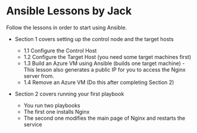 # Ansible Lessons by Jack  

Follow the lessons in order to start using Ansible. 

- Section 1 covers setting up the control node and the target hosts
    - 1.1 Configure the Control Host
    - 1.2 Configure the Target Host (you need some target machines first)
    - 1.3 Build an Azure VM using Ansible (builds one target machine)
            - This lesson also generates a public IP for you to access the Nginx server from.
    - 1.4 Remove an Azure VM (Do this after completing Section 2)

- Section 2 covers running your first playbook
    - You run two playbooks
    - The first one installs Nginx 
    - The second one modifies the main page of Nginx and restarts the service
